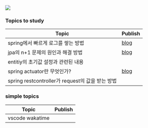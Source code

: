 <a href="https://github.com/anuraghazra/github-readme-stats">
  <img align="center" src="https://github-readme-stats.vercel.app/api?username=skaghzz&theme=dark&show_icons=true" />
</a>

### Topics to study
| Topic                              | Publish                      |
|------------------------------------|------------------------------|
| spring에서 빠르게 로그를 쌓는 방법 | [blog](https://skagh.tistory.com/37) |
| jpa의 n+1 문제의 원인과 해결 방법  | [blog](https://skagh.tistory.com/39) |
| entitiy의 초기값 설정과 관련된 내용  |  |
| spring actuator란 무엇인가?  | [blog](https://skagh.tistory.com/40) |
| spring restcontroller가 request의 값을 받는 방법 | |

### simple topics
| Topic           | Publish       |
|-----------------|---------------|
| vscode wakatime |               |
